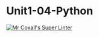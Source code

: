 # Unit1-04-Python
[![Mr Coxall's Super Linter](https://github.com/ICS3U-C-Programming-DylanMuta007/Unit1-04-Python/workflows/Mr%20Coxall's%20Super%20Linter/badge.svg)](https://github.com/ICS3U-C-Programming-DylanMuta007/Unit1-04-Python/actions/)

